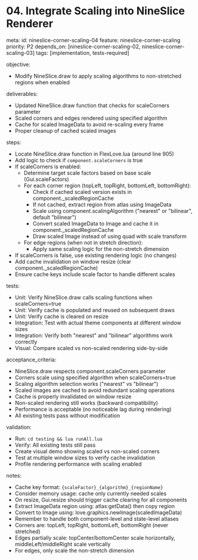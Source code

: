 # 04. Integrate Scaling into NineSlice Renderer

meta:
  id: nineslice-corner-scaling-04
  feature: nineslice-corner-scaling
  priority: P2
  depends_on: [nineslice-corner-scaling-02, nineslice-corner-scaling-03]
  tags: [implementation, tests-required]

objective:
- Modify NineSlice.draw to apply scaling algorithms to non-stretched regions when enabled

deliverables:
- Updated NineSlice.draw function that checks for scaleCorners parameter
- Scaled corners and edges rendered using specified algorithm
- Cache for scaled ImageData to avoid re-scaling every frame
- Proper cleanup of cached scaled images

steps:
- Locate NineSlice.draw function in FlexLove.lua (around line 905)
- Add logic to check if `component.scaleCorners` is true
- If scaleCorners is enabled:
  - Determine target scale factors based on base scale (Gui.scaleFactors)
  - For each corner region (topLeft, topRight, bottomLeft, bottomRight):
    - Check if cached scaled version exists in component._scaledRegionCache
    - If not cached, extract region from atlas using ImageData
    - Scale using component.scalingAlgorithm ("nearest" or "bilinear", default "bilinear")
    - Convert scaled ImageData to Image and cache it in component._scaledRegionCache
    - Draw scaled Image instead of using quad with scale transform
  - For edge regions (when not in stretch direction):
    - Apply same scaling logic for the non-stretch dimension
- If scaleCorners is false, use existing rendering logic (no changes)
- Add cache invalidation on window resize (clear component._scaledRegionCache)
- Ensure cache keys include scale factor to handle different scales

tests:
- Unit: Verify NineSlice.draw calls scaling functions when scaleCorners=true
- Unit: Verify cache is populated and reused on subsequent draws
- Unit: Verify cache is cleared on resize
- Integration: Test with actual theme components at different window sizes
- Integration: Verify both "nearest" and "bilinear" algorithms work correctly
- Visual: Compare scaled vs non-scaled rendering side-by-side

acceptance_criteria:
- NineSlice.draw respects component.scaleCorners parameter
- Corners scale using specified algorithm when scaleCorners=true
- Scaling algorithm selection works ("nearest" vs "bilinear")
- Scaled images are cached to avoid redundant scaling operations
- Cache is properly invalidated on window resize
- Non-scaled rendering still works (backward compatibility)
- Performance is acceptable (no noticeable lag during rendering)
- All existing tests pass without modification

validation:
- Run: `cd testing && lua runAll.lua`
- Verify: All existing tests still pass
- Create visual demo showing scaled vs non-scaled corners
- Test at multiple window sizes to verify cache invalidation
- Profile rendering performance with scaling enabled

notes:
- Cache key format: `{scaleFactor}_{algorithm}_{regionName}`
- Consider memory usage: cache only currently needed scales
- On resize, Gui.resize should trigger cache clearing for all components
- Extract ImageData region using: atlas:getData() then copy region
- Convert to Image using: love.graphics.newImage(scaledImageData)
- Remember to handle both component-level and state-level atlases
- Corners are: topLeft, topRight, bottomLeft, bottomRight (never stretched)
- Edges partially scale: topCenter/bottomCenter scale horizontally, middleLeft/middleRight scale vertically
- For edges, only scale the non-stretch dimension
